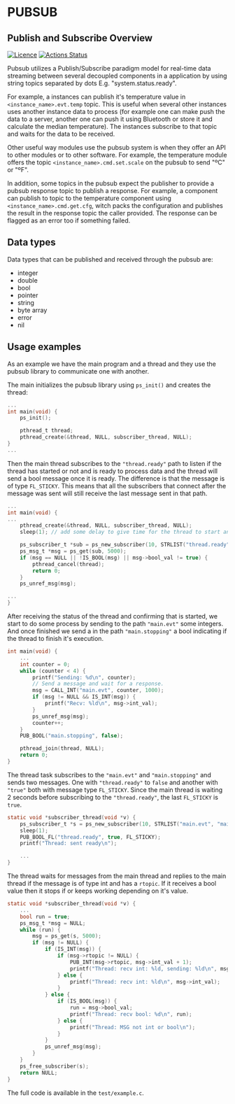 # PUBSUB

## Publish and Subscribe Overview

[![Licence](https://img.shields.io/github/license/jaracil/pubsub-c)](https://github.com/jaracil/pubsub-c/blob/master/LICENSE)
[![Actions Status](https://github.com/MihaiLupoiu/pubsub-c/workflows/build/badge.svg?branch=master)](https://github.com/MihaiLupoiu/pubsub-c/actions)

Pubsub utilizes a Publish/Subscribe paradigm model for real-time data streaming between several decoupled components in a application by using string topics separated by dots E.g. "system.status.ready".

For example, a instances can publish it's temperature value in `<instance_name>.evt.temp` topic. This is useful when several other instances uses another instance data to process (for example one can make push the data to a server, another one can push it using Bluetooth or store it and calculate the median temperature). The instances subscribe to that topic and waits for the data to be received.

Other useful way modules use the pubsub system is when they offer an API to other modules or to other software. For example, the temperature module offers the topic `<instance_name>.cmd.set.scale` on the pubsub to send "ºC" or "ºF".

In addition, some topics in the pubsub expect the publisher to provide a pubsub response topic to publish a response. For example, a component can publish to topic to the temperature component using  `<instance_name>.cmd.get.cfg`, witch packs the configuration and publishes the result in the response topic the caller provided. The response can be flagged as an error too if something failed.

## Data types

Data types that can be published and received through the pubsub are:

* integer
* double
* bool
* pointer
* string
* byte array
* error
* nil


## Usage examples

As an example we have the main program and a thread and they use the pubsub library to communicate one with another.

The main initializes the pubsub library using `ps_init()` and creates the thread:
```c
...
int main(void) {
    ps_init();

    pthread_t thread;
    pthread_create(&thread, NULL, subscriber_thread, NULL);
}
...
```

Then the main thread subscribes to the `"thread.ready"` path to listen if the thread has started or not and is ready to process data and the thread will send a bool message once it is ready. The difference is that the message is of type `FL_STICKY`. This means that all the subscribers that connect after the message was sent will still receive the last message sent in that path.  

```c
...
int main(void) {
...
	pthread_create(&thread, NULL, subscriber_thread, NULL);
	sleep(1); // add some delay to give time for the thread to start and send the status

	ps_subscriber_t *sub = ps_new_subscriber(10, STRLIST("thread.ready"));
	ps_msg_t *msg = ps_get(sub, 5000);
	if (msg == NULL || !IS_BOOL(msg) || msg->bool_val != true) {
		pthread_cancel(thread);
		return 0;
	}
	ps_unref_msg(msg);

...
}
```

After receiving the status of the thread and confirming that is started, we start to do some process by sending to the path `"main.evt"` some integers. And once finished we send a in the path `"main.stopping"` a bool indicating if the thread to finish it's execution. 

```c
int main(void) {
	...
	int counter = 0;
	while (counter < 4) {
		printf("Sending: %d\n", counter);
        // Send a message and wait for a response. 
		msg = CALL_INT("main.evt", counter, 1000);
		if (msg != NULL && IS_INT(msg)) {
			printf("Recv: %ld\n", msg->int_val);
		}
		ps_unref_msg(msg);
		counter++;
	}
	PUB_BOOL("main.stopping", false);

	pthread_join(thread, NULL);
	return 0;
}
```
The thread task subscribes to the `"main.evt"` and `"main.stopping"` and sends two messages. One with `"thread.ready"` to `false` and another with `"true"` both with message type `FL_STICKY`. Since the main thread is waiting 2 seconds before subscribing to the `"thread.ready"`, the last `FL_STICKY` is `true`.

```c
static void *subscriber_thread(void *v) {
	ps_subscriber_t *s = ps_new_subscriber(10, STRLIST("main.evt", "main.stopping"));
	sleep(1);
	PUB_BOOL_FL("thread.ready", true, FL_STICKY);
	printf("Thread: sent ready\n");

	...
}
```

The thread waits for messages from the main thread and replies to the main thread if the message is of type int and has a `rtopic`. If it receives a bool value then it stops if or keeps working depending on it's value. 

```c
static void *subscriber_thread(void *v) {
	...
    bool run = true;
	ps_msg_t *msg = NULL;
	while (run) {
		msg = ps_get(s, 5000);
		if (msg != NULL) {
			if (IS_INT(msg)) {
				if (msg->rtopic != NULL) {
					PUB_INT(msg->rtopic, msg->int_val + 1);
					printf("Thread: recv int: %ld, sending: %ld\n", msg->int_val, msg->int_val + 1);
				} else {
					printf("Thread: recv int: %ld\n", msg->int_val);
				}
			} else {
				if (IS_BOOL(msg)) {
					run = msg->bool_val;
					printf("Thread: recv bool: %d\n", run);
				} else {
					printf("Thread: MSG not int or bool\n");
				}
			}
			ps_unref_msg(msg);
		}
	}
	ps_free_subscriber(s);
	return NULL;
}
```

The full code is available in the `test/example.c`.
